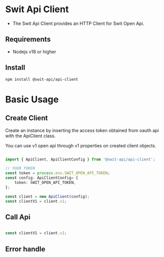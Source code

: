 # Swit Api Client

- The Swit Api Client provides an HTTP Client for Swit Open Api.

## Requirements 

- Nodejs v18 or higher

## Install

```shell
npm install @swit-api/api-client
```

# Basic Usage

## Create Client

Create an instance by inserting the access token obtained from oauth api with the ApiClient class. 

You can use v1 open api through v1 properties on created client objects.

```typescript

import { ApiClient, ApiClientConfig } from '@swit-api/api-client';

// YOUR TOKEN
const token = process.env.SWIT_OPEN_API_TOKEN;
const config: ApiClientConfig= {
    token: SWIT_OPEN_API_TOKEN,
};

const client = new ApiClient(config);
const clientV1 = client.v1;

```


## Call Api

```typescript

const clientV1 = client.v1;

```


## Error handle

```

```